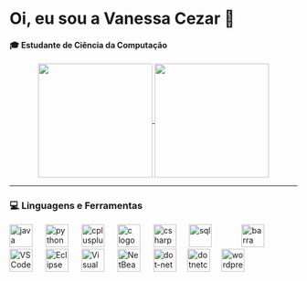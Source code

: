 # Oi, eu sou a Vanessa Cezar 👋
#### 🎓 Estudante de Ciência da Computação

<p align="center">
  <a href="https://github.com/anuraghazra/github-readme-stats">
  <img height="200" align="center" 
       src="https://github-readme-stats.vercel.app/api?username=vanessacezarn&rank_icon=github&theme=dracula" />
</a>
  <a href="https://github.com/anuraghazra/convoychat">
  <img height="200" align="center" 
       src="https://github-readme-stats.vercel.app/api/top-langs/?username=vanessacezarn&layout=compact&theme=dracula" />
</a>

</p>

---

### 💻 Linguagens e Ferramentas
<div align="left">
  
  <img src="https://cdn.jsdelivr.net/gh/devicons/devicon/icons/java/java-original.svg" height="40" alt="java logo"  />
  <img width="15" />
  <img src="https://cdn.jsdelivr.net/gh/devicons/devicon/icons/python/python-original.svg" height="40" alt="python logo"  />
  <img width="15" />
  <img src="https://cdn.jsdelivr.net/gh/devicons/devicon/icons/cplusplus/cplusplus-original.svg" height="40" alt="cplusplus logo"  />
  <img width="15" />
  <img src="https://cdn.jsdelivr.net/gh/devicons/devicon/icons/c/c-original.svg" height="40" alt="c logo"  />
  <img width="15" />
  <img src="https://cdn.jsdelivr.net/gh/devicons/devicon/icons/csharp/csharp-original.svg" height="40" alt="csharp logo"  />
  <img width="15" />
  <img src="https://cdn.jsdelivr.net/gh/devicons/devicon@latest/icons/azuresqldatabase/azuresqldatabase-original.svg" height="40" alt="sql" />
  <img width="15" />
  
  <img width="25" />
  <img src="https://e7.pngegg.com/pngimages/762/39/png-clipart-vertical-bar-character-straight-line-angle-text-thumbnail.png" height="40" alt="barra separadora" /> 
  <img width="25" />
  <img src="https://cdn.jsdelivr.net/gh/devicons/devicon/icons/vscode/vscode-original.svg" height="40" alt="VS Code logo" />
  <img width="15" />
  <img src="https://cdn.jsdelivr.net/gh/devicons/devicon/icons/eclipse/eclipse-original.svg" height="40" alt="Eclipse logo" />
  <img width="15" />
  <img src="https://cdn.jsdelivr.net/gh/devicons/devicon/icons/visualstudio/visualstudio-plain.svg" height="40" alt="Visual Studio logo" />
  <img width="15" />
  <img src="https://cdn.jsdelivr.net/gh/devicons/devicon/icons/netbeans/netbeans-original.svg" height="40" alt="NetBeans logo" />
  <img width="15" />
  <img src="https://cdn.jsdelivr.net/gh/devicons/devicon/icons/dot-net/dot-net-original.svg" height="40" alt="dot-net logo"  />
  <img width="12" />
  <img src="https://cdn.jsdelivr.net/gh/devicons/devicon/icons/dotnetcore/dotnetcore-original.svg" height="40" alt="dotnetcore logo"  />
  <img width="12" />
  <img src="https://cdn.jsdelivr.net/gh/devicons/devicon/icons/wordpress/wordpress-original.svg" height="40" alt="wordpress logo"  />
  <img width="12" />
</div>


